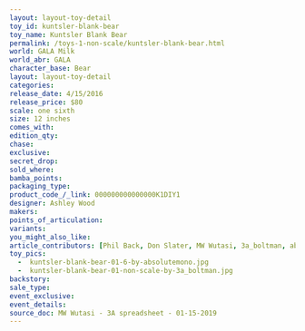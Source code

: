 ```yaml
---
layout: layout-toy-detail 
toy_id: kuntsler-blank-bear
toy_name: Kuntsler Blank Bear
permalink: /toys-1-non-scale/kuntsler-blank-bear.html
world: GALA Milk
world_abr: GALA
character_base: Bear
layout: layout-toy-detail
categories: 
release_date: 4/15/2016
release_price: $80 
scale: one sixth
size: 12 inches
comes_with: 
edition_qty: 
chase: 
exclusive: 
secret_drop: 
sold_where: 
bamba_points: 
packaging_type: 
product_code_/_link: 000000000000000K1DIY1
designer: Ashley Wood
makers: 
points_of_articulation: 
variants: 
you_might_also_like: 
article_contributors: [Phil Back, Don Slater, MW Wutasi, 3a_boltman, absolutemono]
toy_pics: 
  -  kuntsler-blank-bear-01-6-by-absolutemono.jpg
  -  kuntsler-blank-bear-01-non-scale-by-3a_boltman.jpg
backstory: 
sale_type: 
event_exclusive: 
event_details: 
source_doc: MW Wutasi - 3A spreadsheet - 01-15-2019
---
```

